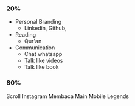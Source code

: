 ### 20%
- Personal Branding
	- Linkedin, Github,
- Reading 
	- Qur'an 
- Communication
	- Chat whatsapp
	- Talk like videos
	- Talk like book
### 80%
Scroll Instagram
Membaca 
Main Mobile Legends
